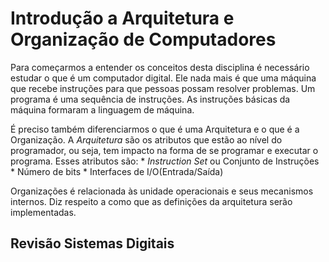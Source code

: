 # Introdução a Arquitetura e Organização de Computadores

Para começarmos a entender os conceitos desta disciplina é necessário estudar
o que é um computador digital. Ele nada mais é que uma máquina que recebe instruções
para que pessoas possam resolver problemas. Um programa é uma sequência de instruções. 
As instruções básicas da máquina formaram a linguagem de máquina. 

É preciso também diferenciarmos o que é uma Arquitetura e o que é a Organização. A *Arquitetura* são os atributos que estão ao nível do programador, ou seja, tem impacto na forma de se programar e executar o programa. Esses atributos são:
    * _Instruction Set_ ou Conjunto de Instruções
    * Número de bits
    * Interfaces de I/O(Entrada/Saída)

Organizações é relacionada às unidade operacionais e seus mecanismos internos. Diz respeito a como que as definições da arquitetura serão implementadas.

## Revisão Sistemas Digitais


